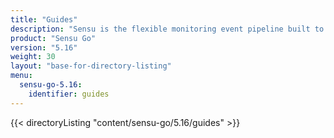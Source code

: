 ```yaml
---
title: "Guides"
description: "Sensu is the flexible monitoring event pipeline built to reduce operator burden and meet the challenges of monitoring multi-cloud and ephemeral infrastructures. Get started with a guided walkthrough."
product: "Sensu Go"
version: "5.16"
weight: 30
layout: "base-for-directory-listing"
menu:
  sensu-go-5.16:
    identifier: guides
---
```


{{< directoryListing "content/sensu-go/5.16/guides" >}}
